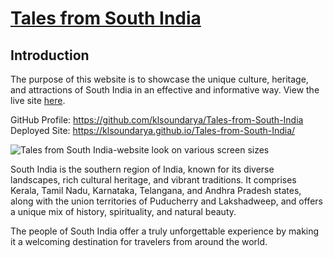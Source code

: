# [Tales from South India](https://github.com/klsoundarya/Tales-from-South-India)

## Introduction

The purpose of this website is to showcase the unique culture, heritage, and attractions of South India in an effective and informative way. View the live site [here](https://github.com/klsoundarya/Tales-from-South-India).

GitHub Profile: <https://github.com/klsoundarya/Tales-from-South-India>
Deployed Site: <https://klsoundarya.github.io/Tales-from-South-India/>

![Tales from South India-website look on various screen sizes](read-me/media/.png)

South India is the southern region of India, known for its diverse landscapes, rich cultural heritage, and vibrant traditions. It comprises Kerala, Tamil Nadu, Karnataka, Telangana, and Andhra Pradesh states, along with the union territories of Puducherry and Lakshadweep, and offers a unique mix of history, spirituality, and natural beauty.

The people of South India offer a truly unforgettable experience by making it a welcoming destination for travelers from around the world. 

<br>  


